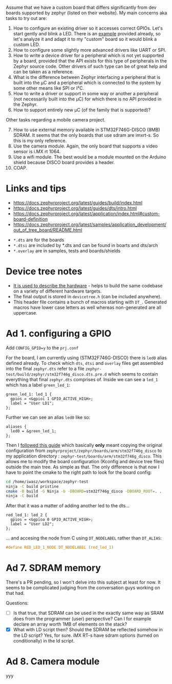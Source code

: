Assume that we have a custom board that differs significantly from dev boards supported by zephyr (listed on their website). My main concerns aka tasks to try out are:

1. How to configure an existing driver so it accesses correct GPIOs. Let's start gently and blink a LED. There is an [example](https://docs.zephyrproject.org/latest/samples/basic/blinky/README.html) provided already, so let's analyze it and adapt it to my "custom" board so it would blink a custom LED.
2. How to configure some slightly more advanced drivers like UART or SPI.
3. How to write a device driver for a peripheral which is not yet supported by a board, provided that the API exists for this type of peripherals in the Zephyr source code. Other drivers of such type can be of great help and can be taken as a reference.
4. What is the difference between Zephyr interfacing a peripheral that is built into the µC and a peripheral which is connected to the system by some other means like SPI or I²C.
5. How to write a driver or support in some way or another a peripheral (not necessarily built into the µC) for which there is no API provided in the Zephyr.
6. How to support entirely new µC (of the family that is supported)?

Other tasks regarding a mobile camera project.

7. How to use external memory available in STM32F746G-DISCO (8MB) SDRAM. It seems that the only boards that use sdram are imxrt-s. So this is my only reference.
8. Use the camera module. Again, the only board that supports a video sensor is i.MX rt 1064.
9. Use a wifi module. The best would be a module mounted on the Arduino shield because DISCO board provides a header.
10. COAP.

# Links and tips

* https://docs.zephyrproject.org/latest/guides/build/index.html
* https://docs.zephyrproject.org/latest/guides/dts/intro.html
* https://docs.zephyrproject.org/latest/application/index.html#custom-board-definition
* https://docs.zephyrproject.org/latest/samples/application_development/out_of_tree_board/README.html

- ```*.dts``` are for the boards
- ```*.dtsi``` are included by *.dts and can be found in boarts and dts/arch
- ```*.overlay``` are in samples, tests and boards/shields

# Device tree notes
* [It is used to describe the hardware](https://docs.zephyrproject.org/latest/guides/dts/intro.html) - helps to build the same codebase on a variety of different hardware targets.
* The final output is stored in `devicetree.h` (can be included anywhere).
* This header file contains a bunch of macros starting with `DT_`. Generated macros have lower case letters as well whereas non-generated are all uppercase.

# Ad 1. configuring a GPIO
Add `CONFIG_GPIO=y` to the `prj.conf`

For the board, I am currently using (STM32F746G-DISCO) there is `led0` alias defined already. To check which `dts`, `dtsi` and `overlay` files get assembled into the final `zephyr.dts` refer to a file `zephyr-test/build/zephyr/stm32f746g_disco.dts.pre.d` which seems to contain everything that final `zephyr.dts` comprises of. Inside we can see a `led_1` which has a label `green_led_1`:

```dts
green_led_1: led_1 {
  gpios = <&gpioi 1 GPIO_ACTIVE_HIGH>;
  label = "User LD1";
};
```

Further we can see an alias `led0` like so:

```dts
aliases {
  led0 = &green_led_1;
};
```

Then I [followed this guide](https://docs.zephyrproject.org/latest/application/index.html#custom-board-definition) which basically **only** meant copying the original configuration from `zephyrproject/zephyr/boards/arm/stm32f746g_disco` to my application directory : `zephyr-test/boards/arm/stm32f746g_disco`. This allows me to modify the board configuration (Kconfig and device tree files) outside the main tree. As simple as that. The only difference is that now I have to point the cmake to the right path to look for the board config:

```sh
cd /home/iwasz/workspace/zephyr-test
ninja -C build pristine
cmake -B build -G Ninja -b -DBOARD=stm32f746g_disco -DBOARD_ROOT=. .
ninja -C build
```

After that it was a matter of adding another led to the dts...

```dts
red_led_1: led_2 {
  gpios = <&gpioa 0 GPIO_ACTIVE_HIGH>;
  label = "User LD2";
};
```

... and accesing the node from C using `DT_NODELABEL` rather than `DT_ALIAS`:

```c
#define RED_LED_1_NODE DT_NODELABEL (red_led_1)
```

# Ad 7. SDRAM memory
There's a PR pending, so I won't delve into this subject at least for now. It seems to be complicated judging from the conversation guys working on that had.

Questions:
* [ ] Is that true, that SDRAM can be used in the exactly same way as SRAM does from the programmer (user) perspective? Can I for example declare an array worth 1MB of elements on the stack?
* [x] What with LD script then? Should the SDRAM be reflected somehow in the LD script? Yes, for sure. iMX RT-s have sdram options (turned on conditionally) in the ld script.

# Ad 8. Camera module
yyy